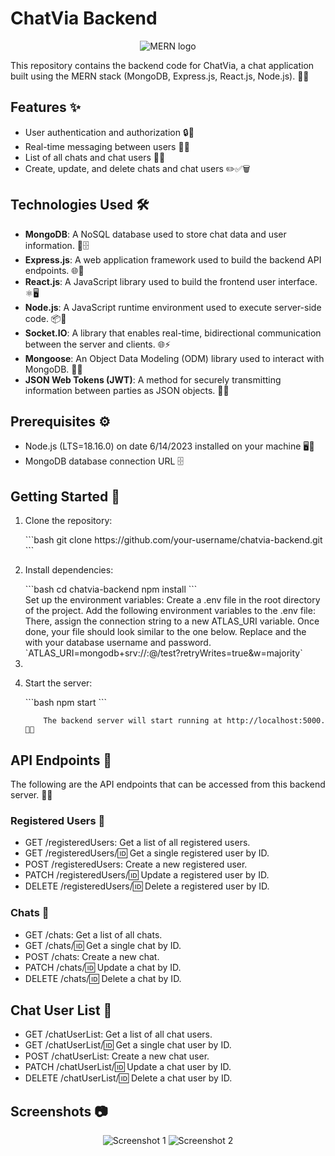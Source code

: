 # ChatVia Backend

<p align="center">
  <img src="https://camo.githubusercontent.com/85cf7e1a8b85221e81ba91cbce29c917b91a7390bb3ca06aa31cfd1eadd7fe60/68747470733a2f2f7777772e337269746563686e6f6c6f676965732e636f6d2f77702d636f6e74656e742f75706c6f6164732f323031392f31312f4d45524e2d537461636b2d547261696e696e672d696e2d50756e652d65313537353032323432373234342e706e67" alt="MERN logo" title="MERN logo">
</p>
This repository contains the backend code for ChatVia, a chat application built using the MERN stack (MongoDB, Express.js, React.js, Node.js). 💬🔥

## Features ✨
- User authentication and authorization 🔒🔑
- Real-time messaging between users 💬🌐
- List of all chats and chat users 📜👥
- Create, update, and delete chats and chat users ✏️✅🗑️

## Technologies Used 🛠️
- **MongoDB**: A NoSQL database used to store chat data and user information. 🍃🗄️
- **Express.js**: A web application framework used to build the backend API endpoints. 🌐🚀
- **React.js**: A JavaScript library used to build the frontend user interface. ⚛️🖥️
- **Node.js**: A JavaScript runtime environment used to execute server-side code. 📦🔧
- **Socket.IO**: A library that enables real-time, bidirectional communication between the server and clients. 🌐⚡
- **Mongoose**: An Object Data Modeling (ODM) library used to interact with MongoDB. 🍃🔌
- **JSON Web Tokens (JWT)**: A method for securely transmitting information between parties as JSON objects. 🔐🔑

## Prerequisites ⚙️
- Node.js (LTS=18.16.0) on date 6/14/2023 installed on your machine 🖥️🔧
- MongoDB database connection URL 🗄️

## Getting Started 🚀
<ol>
   <li>
   <p>Clone the repository:</p>
   ```bash
   git clone https://github.com/your-username/chatvia-backend.git
   ```
   </li>
   <li>
   <p>Install dependencies:</p>
   ```bash
   cd chatvia-backend
   npm install
   ```
   </li>
   Set up the environment variables:
Create a .env file in the root directory of the project.
Add the following environment variables to the .env file: 
There, assign the connection string to a new ATLAS_URI variable. Once done, your file should look similar to the one below. Replace <username> and the <password> with your database username and password.
`ATLAS_URI=mongodb+srv://<username>:<password>@<cluster-url>/test?retryWrites=true&w=majority`
   <li>
   <li>
     <p>Start the server:</p>
     ```bash
     npm start
        ```

        The backend server will start running at http://localhost:5000. 🚀🌐
   </li>
</ol>

## API Endpoints 📡
The following are the API endpoints that can be accessed from this backend server. 📡🌐

### Registered Users 👥
- GET /registeredUsers: Get a list of all registered users.
- GET /registeredUsers/:id: Get a single registered user by ID.
- POST /registeredUsers: Create a new registered user.
- PATCH /registeredUsers/:id: Update a registered user by ID.
- DELETE /registeredUsers/:id: Delete a registered user by ID.

### Chats 💬
- GET /chats: Get a list of all chats.
- GET /chats/:id: Get a single chat by ID.
- POST /chats: Create a new chat.
- PATCH /chats/:id: Update a chat by ID.
- DELETE /chats/:id: Delete a chat by ID.

## Chat User List 👥
- GET /chatUserList: Get a list of all chat users.
- GET /chatUserList/:id: Get a single chat user by ID.
- POST /chatUserList: Create a new chat user.
- PATCH /chatUserList/:id: Update a chat user by ID.
- DELETE /chatUserList/:id: Delete a chat user by ID.

## Screenshots 📷
<p align="center">
  <img src="https://ibb.co/YjwvdjH" alt="Screenshot 1">
  <img src="https://ibb.co/2F5C9Xj" alt="Screenshot 2">
  <!-- Add more screenshots if necessary -->
</p>
